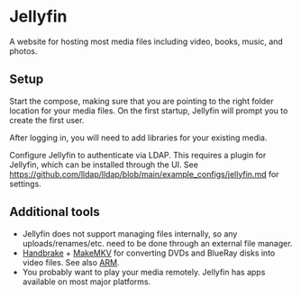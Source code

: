 # Jellyfin

A website for hosting most media files including video, books, music, and photos. 

## Setup

Start the compose, making sure that you are pointing to the right folder location for your media files. 
On the first startup, Jellyfin will prompt you to create the first user. 

After logging in, you will need to add libraries for your existing media. 

Configure Jellyfin to authenticate via LDAP. This requires a plugin for Jellyfin, which can be installed through the UI. See https://github.com/lldap/lldap/blob/main/example_configs/jellyfin.md for settings.

## Additional tools

 - Jellyfin does not support managing files internally, so any uploads/renames/etc. need to be done through an external file manager.
 - [Handbrake](https://handbrake.fr/) + [MakeMKV](https://www.makemkv.com/) for converting DVDs and BlueRay disks into video files. See also [ARM](https://github.com/automatic-ripping-machine/automatic-ripping-machine).
 - You probably want to play your media remotely. Jellyfin has apps available on most major platforms. 